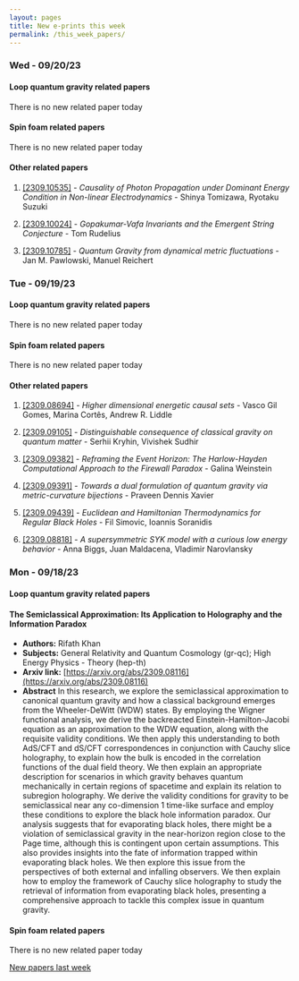 ```yaml
---
layout: pages
title: New e-prints this week
permalink: /this_week_papers/
---
```




### Wed - 09/20/23

#### Loop quantum gravity related papers

There is no new related paper today 

#### Spin foam related papers

There is no new related paper today 



#### Other related papers

1. [[2309.10535]](https://arxiv.org/abs/2309.10535) - *Causality of Photon Propagation under Dominant Energy Condition in  Non-linear Electrodynamics* - Shinya Tomizawa, Ryotaku Suzuki

1. [[2309.10024]](https://arxiv.org/abs/2309.10024) - *Gopakumar-Vafa Invariants and the Emergent String Conjecture* - Tom Rudelius

1. [[2309.10785]](https://arxiv.org/abs/2309.10785) - *Quantum Gravity from dynamical metric fluctuations* - Jan M. Pawlowski, Manuel Reichert



### Tue - 09/19/23

#### Loop quantum gravity related papers

There is no new related paper today 

#### Spin foam related papers

There is no new related paper today 



#### Other related papers

1. [[2309.08694]](https://arxiv.org/abs/2309.08694) - *Higher dimensional energetic causal sets* - Vasco Gil Gomes, Marina Cortês, Andrew R. Liddle

1. [[2309.09105]](https://arxiv.org/abs/2309.09105) - *Distinguishable consequence of classical gravity on quantum matter* - Serhii Kryhin, Vivishek Sudhir

1. [[2309.09382]](https://arxiv.org/abs/2309.09382) - *Reframing the Event Horizon: The Harlow-Hayden Computational Approach to  the Firewall Paradox* - Galina Weinstein

1. [[2309.09391]](https://arxiv.org/abs/2309.09391) - *Towards a dual formulation of quantum gravity via metric-curvature  bijections* - Praveen Dennis Xavier

1. [[2309.09439]](https://arxiv.org/abs/2309.09439) - *Euclidean and Hamiltonian Thermodynamics for Regular Black Holes* - Fil Simovic, Ioannis Soranidis

1. [[2309.08818]](https://arxiv.org/abs/2309.08818) - *A supersymmetric SYK model with a curious low energy behavior* - Anna Biggs, Juan Maldacena, Vladimir Narovlansky



### Mon - 09/18/23

#### Loop quantum gravity related papers

#### **The Semiclassical Approximation: Its Application to Holography and the  Information Paradox**
 - **Authors:** Rifath Khan
 - **Subjects:** General Relativity and Quantum Cosmology (gr-qc); High Energy Physics - Theory (hep-th)
 - **Arxiv link:** [https://arxiv.org/abs/2309.08116](https://arxiv.org/abs/2309.08116)
 - **Abstract**
 In this research, we explore the semiclassical approximation to canonical quantum gravity and how a classical background emerges from the Wheeler-DeWitt (WDW) states. By employing the Wigner functional analysis, we derive the backreacted Einstein-Hamilton-Jacobi equation as an approximation to the WDW equation, along with the requisite validity conditions. We then apply this understanding to both AdS/CFT and dS/CFT correspondences in conjunction with Cauchy slice holography, to explain how the bulk is encoded in the correlation functions of the dual field theory. We then explain an appropriate description for scenarios in which gravity behaves quantum mechanically in certain regions of spacetime and explain its relation to subregion holography. We derive the validity conditions for gravity to be semiclassical near any co-dimension 1 time-like surface and employ these conditions to explore the black hole information paradox. Our analysis suggests that for evaporating black holes, there might be a violation of semiclassical gravity in the near-horizon region close to the Page time, although this is contingent upon certain assumptions. This also provides insights into the fate of information trapped within evaporating black holes. We then explore this issue from the perspectives of both external and infalling observers. We then explain how to employ the framework of Cauchy slice holography to study the retrieval of information from evaporating black holes, presenting a comprehensive approach to tackle this complex issue in quantum gravity. 

#### Spin foam related papers

There is no new related paper today 




[New papers last week]({{site.url}}/archived/weekly/pre-prints/2023/09/18/archived_weekly_papers.html)